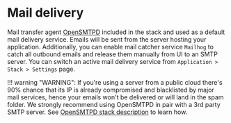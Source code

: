 # Mail delivery

Mail transfer agent [OpenSMTPD](containers/opensmtpd.md) included in the stack and used as a default mail delivery service. Emails will be sent from the server hosting your application. Additionally, you can enable mail catcher service `Mailhog` to catch all outbound emails and release them manually from UI to an SMTP server. You can switch an active mail delivery service from `Application > Stack > Settings` page.

!!! warning "WARNING": 
    If you're using a server from a public cloud there's 90% chance that its IP is already compromised and blacklisted by major mail services, hence your emails won't be delivered or will land in the spam folder. We strongly recommend using OpenSMTPD in pair with a 3rd party SMTP server. See [OpenSMTPD stack description](https://cloud.wodby.com/stackhub/a545abfe-6882-4d47-b7b6-0e49516cefb7/overview) to learn how.

